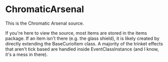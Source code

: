 # ChromaticArsenal

This is the Chromatic Arsenal source.

If you're here to view the source, most items are stored in the items package. If an item isn't there (e.g. the glass shield), it is likely created by directly extending the BaseCurioItem class. A majority of the trinket effects that aren't tick based are handled inside EventClassInstance (and I know, it's a mess in there).
